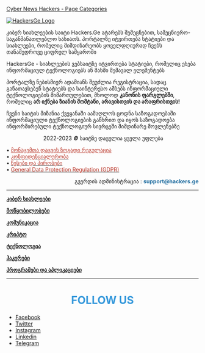 [Cyber News Hackers - Page Categories](https://hackers.ge/AboutHackers)
 
 <div class="left">
                        <a href="https://hackers.ge/">
                            <img src="https://hackers.ge/uploads/logo/logo_63fcd6059a8dc.png" alt="HackersGe Logo" class="logo"><br>
                        </a>
                    </div>
 
 <div class="col-sm-12">
                        <div class="page-content font-text">
 <p>კიბერ სიახლეების საიტი Hackers.Ge ატარებს შემეცნებით, სამეცნიერო-საგანმანათლებლო ხასიათს. პორტალზე იტვირთება სტატიები და სიახლეები, რომელიც მიმდინარეობს ყოველდღიურად ჩვენს თანამედროვე ციფრულ სამყაროში
 </p>
                         
<p>HackersGe - სიახლეების ვებსაიტზე იტვირთება სტატიები, რომელიც ეხება ინფორმაციულ ტექნოლოგიებს ან მასში შემავალ ელემენტებს</p>
                         
<p> პორტალზე ნებისმიერ ადამიანს შეუძლია რეგისტრაცია, სადაც განათავსებენ სტატიებს და საინტერესო ამბებს ინფორმაციული ტექნოლოგიების მიმართულებით, მხოლოდ <b>კანონის ფარგლებში</b>, რომელიც <b>არ იქნება ზიანის მომტანი, არავისთვის და არაფრისთვის!</b>

</b>ჩვენი საიტის მიზანია ქვეყანაში აამაღლოს ცოდნა საზოგადოებაში ინფორმაციული ტექნოლოგიების განხრით და იყოს საზოგადოება ინფორმირებული ტექნოლოგიურ სივრცეში მიმდინარე მოვლენებზე</p>

<p style="text-align: center;">&nbsp;2022-2023 <strong><em>&copy;</em></strong> საიტზე დაცულია ყველა უფლება</p>

  • <span style="color: #ba372a;"><a href="https://hackers.ge/GDPRandPrivacyPolicy" style="color: #ba372a;">მონაცემთა დაცვის ზოგადი რეგულაცია </a></span>
  <br>
  • <a href="https://hackers.ge/GDPR"><span style="color: #ba372a;">კონფიდენციალურობა</span> </a><br>
  • <a href="https://hackers.ge/terms-conditions"><span style="color: #ba372a;">წესები და პირობები</span> </a><br>
  • <span style="color: #ba372a;"><a href="https://gdpr-info.eu/" data-jsarwt="1" data-usg="AOvVaw1akHzzz224Oq1yU0pd6qSw" data-ved="2ahUKEwivzaKnhrb9AhUThv0HHa4uBLgQFnoECAkQAQ" style="color: #ba372a;"></a></span><a href="https://hackers.ge/GDPRandPrivacyPolicy" target="_blank" rel="noopener"><span style="color: #ba372a;">General Data Protection Regulation (GDPR)</span></a></p>

<p style="text-align: right;">გვერდის ადმინისტრაცია : <span style="color: #236fa1;"><strong>support@hackers.ge</strong></span></p>

<hr>
<p><a href="https://hackers.ge/kiber" target="_blank" rel="noopener"><strong>კიბერ სიახლეები</strong></a></p>
<p><a href="https://hackers.ge/motskobilobebi" target="_blank" rel="noopener"><strong>მოწყობილობები</strong></a></p>
<p><a href="https://hackers.ge/komunikacia" target="_blank" rel="noopener"><strong>კომუნიკაცია</strong></a></p>
<p><a href="https://hackers.ge/Kripto" target="_blank" rel="noopener"><strong>კრიპტო</strong></a></p>
<p><a href="https://hackers.ge/teqnologia" target="_blank" rel="noopener"><strong>ტექნოლოგია</strong></a></p>
<p><a href="https://hackers.ge/hakerebi" target="_blank" rel="noopener"><strong>ჰაკერები</strong></a></p>
<p><a href="https://hackers.ge/warez" target="_blank" rel="noopener"><strong>პროგრამები და აპლიკაციები
</strong></a></p>

<p><strong></strong></p>
<hr>
<h1 style="text-align: center;"><span style="color: #3598db;">FOLLOW US</span></h1>
<ul class="widget-follow"><!--if facebook url exists-->
<li><a class="facebook" href="https://www.facebook.com/www.Hackers.Ge" target="_blank" rel="noopener"><i class="icon-facebook"></i><span>Facebook</span></a></li>
<!--if twitter url exists-->
<li><a class="twitter" href="https://twitter.com/HackersGe" target="_blank" rel="noopener"><i class="icon-twitter"></i><span>Twitter</span></a></li>
<!--if instagram url exists-->
<li><a class="instagram" href="https://www.instagram.com/hackers.ge/" target="_blank" rel="noopener"><i class="icon-instagram"></i><span>Instagram</span></a></li>
<!--if pinterest url exists--> <!--if linkedin url exists-->
<li><a class="linkedin" href="https://www.linkedin.com/company/hackersge" target="_blank" rel="noopener"><i class="icon-linkedin"></i><span>Linkedin</span></a></li>
<!--if vk url exists--> <!--if telegram url exists-->
<li><a class="telegram" href="https://t.me/hackersge" target="_blank" rel="noopener"><i class="icon-telegram"></i><span>Telegram</span></a></li>
<!--if youtube url exists--></ul>                        </div>
                    </div>
